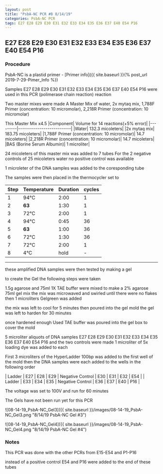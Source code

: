 ```yaml
---
layout: post
title: "PsbA-NC PCR #8 8/14/19"
categories: PsbA-NC PCR
tags: E27 E28 E29 E30 E31 E32 E33 E34 E35 E36 E37 E40 E54 P16
---
```


## E27 E28 E29 E30 E31 E32 E33 E34 E35 E36 E37 E40 E54 P16

### Procedure

PsbA-NC is a plastid primer - [Primer info]({{ site.baseurl }}{% post_url 2019-7-29-Pimer_Info %})

Samples E27 E28 E29 E30 E31 E32 E33 E34 E35 E36 E37 E40 E54 P16 were used in this PCR (polimerase chain reaction) reaction 

Two master mixes were made
A Master Mix of water, 2x mytaq mix, 1,788F Primer (concentration: 10 micromolar), 2,218R Primer (concentration: 10 micromolar)

This Master Mix x4.5
|Component| Volume for 14 reactions(+5% error)|
|---------|---------------------------|
|Water| 132.3 micoleters|
|2x mytaq mix| 183.75 micoleters|
|1,788F Primer (concentration: 10 micromolar)| 14.7 micoleters|
|2,218R Primer  (concentration: 10 micromolar)| 14.7 micoleters|
|BAS (Borine Serum Albumin)| 1 microliter|


24 micoleters of this master mix was added to 7 tubes 
For the 2 negative controls of 25 micoleters water 
no positive control was available

1 microleter of the DNA samples was added to the coresponding tube

The samples were then placed in the thermocycler set to 

|Step|Temperature|Duration|cycles|
|----|-------|--------|-------|
|1|94°C|2:00|1|
|2|**63**|1:30|1|
|3|72°C|2:00|1|
|4|94°C|0:45|36|
|5|**63**|1:00|36|
|6|72°C|1:30|36|
|7|72°C|2:00|1|
|8|4°C|hold|-|

___________

these amplified DNA samples were then tested by making a gel

to create the Gel the following steps were taken 

1.5g agarose and 75ml 1X TAE buffer were mixed to make a 2% agarose 75ml gel mix 
the mix was microwaved and swirled until there were no flakes 
then 1 microliters Gelgreen was added

the mix was left to cool for 5 minutes then poured into the gel mold
the gel was left to harden for 30 minutes 

once hardened enough Used TAE buffer was poured into the gel box to cover the mold

5 microliter aliquots of DNA samples  E27 E28 E29 E30 E31 E32 E33 E34 E35 E36 E37 E40 E54 P16 and the two controls were made 
1 microliter of 5x loading dye was added to each

First 3 microliters of the HyperLadder 100bp was added to the first well of the mold 
then the DNA samples were each added to the wells in the following order 

| Ladder | E27 | E28 | E29 | Negative Control | E30 | E31 | E32 | E54 |
| Ladder | E33 | E34 | E35 | Negative Control | E36 | E37 | E40 | P16 |

The voltage was set to 100V and run for 60 minutes


The Gels have not been run yet for this PCR

![08-14-19_PsbA-NC_Gel3]({{ site.baseurl }}/images/08-14-19_PsbA-NC_Gel3.png "8/14/19 PsbA-NC Gel #3")

![08-14-19_PsbA-NC_Gel4]({{ site.baseurl }}/images/08-14-19_PsbA-NC_Gel4.png "8/14/19 PsbA-NC Gel #4")


### Notes

This PCR was done with the other PCRs from E15-E54 and P1-P16

instead of a positive control E54 and P16 were added to the end of these tubes